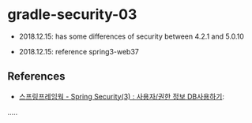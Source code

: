 gradle-security-03
==================

- 2018.12.15: has some differences of security between 4.2.1 and 5.0.10

- 2018.12.15: reference spring3-web37

References
----------
- [스프링프레임웍 - Spring Security(3) : 사용자/권한 정보 DB사용하기](https://offbyone.tistory.com/93 "스프링프레임웍 - Spring Security(3) : 사용자/권한 정보 DB사용하기"):

.....

